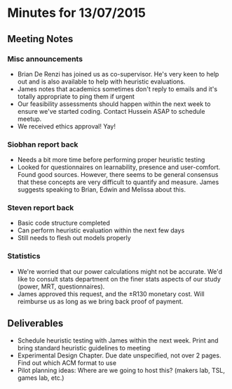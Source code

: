 ---
---
# Minutes for 13/07/2015

## Meeting Notes

### Misc announcements
- Brian De Renzi has joined us as co-supervisor. He's very keen to help out and is also available to help with heuristic evaluations.
- James notes that academics sometimes don't reply to emails and it's totally appropriate to ping them if urgent
- Our feasibility assessments should happen within the next week to ensure we've started coding. Contact Hussein ASAP to schedule meetup.
- We received ethics approval! Yay!

### Siobhan report back

- Needs a bit more time before performing proper heuristic testing
- Looked for questionnaires on learnability, presence and user-comfort. Found good sources. However, there seems to be general consensus that these concepts are very difficult to quantify and measure. James suggests speaking to Brian, Edwin and Melissa about this.

### Steven report back

- Basic code structure completed
- Can perform heuristic evaluation within the next few days
- Still needs to flesh out models properly

### Statistics

- We're worried that our power calculations might not be accurate. We'd like to consult stats department on the finer stats aspects of our study (power, MRT, questionnaires).
- James approved this request, and the ±R130 monetary cost. Will reimburse us as long as we bring back proof of payment.

## Deliverables
- Schedule heuristic testing with James within the next week. Print and bring standard heuristic guidelines to meeting
- Experimental Design Chapter. Due date unspecified, not over 2 pages. Find out which ACM format to use
- Pilot planning ideas: Where are we going to host this? (makers lab, TSL, games lab, etc.)
